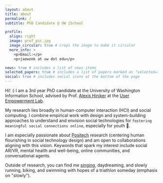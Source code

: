 ```yaml
---
layout: about
title: about
permalink: /
subtitle: PhD Candidate @ UW iSchool

profile:
  align: right
  image: prof_pic.jpg
  image_circular: true # crops the image to make it circular
  more_info: >
    <p>Email:</p>
    <p>jaewonk at uw dot edu</p>

news: true # includes a list of news items
selected_papers: true # includes a list of papers marked as "selected={true}"
social: true # includes social icons at the bottom of the page
---
```


Hi! :) I am a 3rd year PhD candidate at the University of Washington Information School, advised by Prof. [Alexis Hiniker](https://www.alexishiniker.com/) at the [User Empowerment Lab](https://www.userempowerment.org/).

My research lies broadly in human-computer interaction (HCI) and social computing. I combine empirical work with design and system-building approaches to understand and envision social technologies for `fostering meaningful social connections online`, especially for youth 👯.

I am especially passionate about <a href="https://positech-cscw-2024.github.io/" target="_blank">Positech</a> research (centering human flourishing in social technology design) and am open to collaborations aligning with this vision. Keywords that spark my interest include social AR/VR, mental health and well-being, online communities, and conversational agents.

Outside of research, you can find me <a href="https://www.youtube.com/c/%EA%B0%90%EA%B7%A4%EA%B0%9C%EA%B5%AC%EB%A6%ACtangerinefrogs" target="_blank">singing</a>, daydreaming, and slowly running, biking, and swimming with hopes of a triathlon someday (emphasis on "slowly").
<br>
<br>